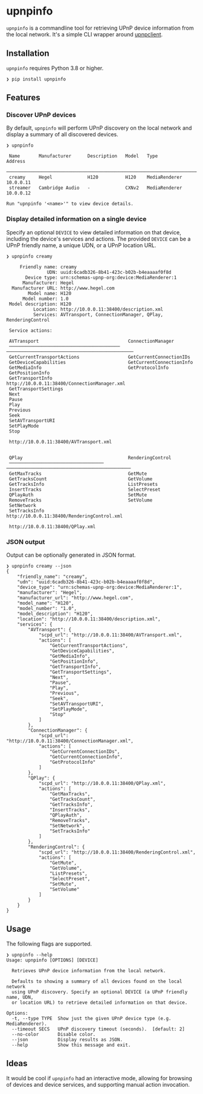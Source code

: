 # upnpinfo

`upnpinfo` is a commandline tool for retrieving UPnP device information from the local network.
It's a simple CLI wrapper around [upnpclient](https://github.com/flyte/upnpclient).

## Installation

`upnpinfo` requires Python 3.8 or higher.

```console
❯ pip install upnpinfo
```

## Features

### Discover UPnP devices

By default, `upnpinfo` will perform UPnP discovery on the local network and display a summary
of all discovered devices.

```console
❯ upnpinfo

 Name       Manufacturer      Description   Model   Type            Address
 ───────────────────────────────────────────────────────────────────────────────
 creamy     Hegel             H120          H120    MediaRenderer   10.0.0.11
 streamer   Cambridge Audio   -             CXNv2   MediaRenderer   10.0.0.12

Run "upnpinfo '<name>'" to view device details.
```

### Display detailed information on a single device

Specify an optional `DEVICE` to view detailed information on that device, including the device's
services and actions. The provided `DEVICE` can be a UPnP friendly name, a unique UDN, or a UPnP
location URL.

```console
❯ upnpinfo creamy

     Friendly name: creamy
               UDN: uuid:6cadb326-8b41-423c-b02b-b4eaaaaf0f8d
       Device type: urn:schemas-upnp-org:device:MediaRenderer:1
      Manufacturer: Hegel
  Manufacturer URL: http://www.hegel.com
        Model name: H120
      Model number: 1.0
 Model description: H120
          Location: http://10.0.0.11:38400/description.xml
          Services: AVTransport, ConnectionManager, QPlay, RenderingControl

 Service actions:

 AVTransport                                 ConnectionManager
 ─────────────────────────────────────────   ───────────────────────────────────────────────
 GetCurrentTransportActions                  GetCurrentConnectionIDs
 GetDeviceCapabilities                       GetCurrentConnectionInfo
 GetMediaInfo                                GetProtocolInfo
 GetPositionInfo
 GetTransportInfo                            http://10.0.0.11:38400/ConnectionManager.xml
 GetTransportSettings
 Next
 Pause
 Play
 Previous
 Seek
 SetAVTransportURI
 SetPlayMode
 Stop

 http://10.0.0.11:38400/AVTransport.xml


 QPlay                                       RenderingControl
 ───────────────────────────────────         ──────────────────────────────────────────────
 GetMaxTracks                                GetMute
 GetTracksCount                              GetVolume
 GetTracksInfo                               ListPresets
 InsertTracks                                SelectPreset
 QPlayAuth                                   SetMute
 RemoveTracks                                SetVolume
 SetNetwork
 SetTracksInfo                               http://10.0.0.11:38400/RenderingControl.xml

 http://10.0.0.11:38400/QPlay.xml
```

### JSON output

Output can be optionally generated in JSON format.

```console
❯ upnpinfo creamy --json
{
    "friendly_name": "creamy",
    "udn": "uuid:6cadb326-8b41-423c-b02b-b4eaaaaf0f8d",
    "device_type": "urn:schemas-upnp-org:device:MediaRenderer:1",
    "manufacturer": "Hegel",
    "manufacturer_url": "http://www.hegel.com",
    "model_name": "H120",
    "model_number": "1.0",
    "model_description": "H120",
    "location": "http://10.0.0.11:38400/description.xml",
    "services": {
        "AVTransport": {
            "scpd_url": "http://10.0.0.11:38400/AVTransport.xml",
            "actions": [
                "GetCurrentTransportActions",
                "GetDeviceCapabilities",
                "GetMediaInfo",
                "GetPositionInfo",
                "GetTransportInfo",
                "GetTransportSettings",
                "Next",
                "Pause",
                "Play",
                "Previous",
                "Seek",
                "SetAVTransportURI",
                "SetPlayMode",
                "Stop"
            ]
        },
        "ConnectionManager": {
            "scpd_url": "http://10.0.0.11:38400/ConnectionManager.xml",
            "actions": [
                "GetCurrentConnectionIDs",
                "GetCurrentConnectionInfo",
                "GetProtocolInfo"
            ]
        },
        "QPlay": {
            "scpd_url": "http://10.0.0.11:38400/QPlay.xml",
            "actions": [
                "GetMaxTracks",
                "GetTracksCount",
                "GetTracksInfo",
                "InsertTracks",
                "QPlayAuth",
                "RemoveTracks",
                "SetNetwork",
                "SetTracksInfo"
            ]
        },
        "RenderingControl": {
            "scpd_url": "http://10.0.0.11:38400/RenderingControl.xml",
            "actions": [
                "GetMute",
                "GetVolume",
                "ListPresets",
                "SelectPreset",
                "SetMute",
                "SetVolume"
            ]
        }
    }
}
```

## Usage

The following flags are supported.

```console
❯ upnpinfo --help
Usage: upnpinfo [OPTIONS] [DEVICE]

  Retrieves UPnP device information from the local network.

  Defaults to showing a summary of all devices found on the local network
  using UPnP discovery. Specify an optional DEVICE (a UPnP friendly name, UDN,
  or location URL) to retrieve detailed information on that device.

Options:
  -t, --type TYPE  Show just the given UPnP device type (e.g. MediaRenderer).
  --timeout SECS   UPnP discovery timeout (seconds).  [default: 2]
  --no-color       Disable color.
  --json           Display results as JSON.
  --help           Show this message and exit.
```

## Ideas

It would be cool if `upnpinfo` had an interactive mode, allowing for browsing of devices and
device services, and supporting manual action invocation.